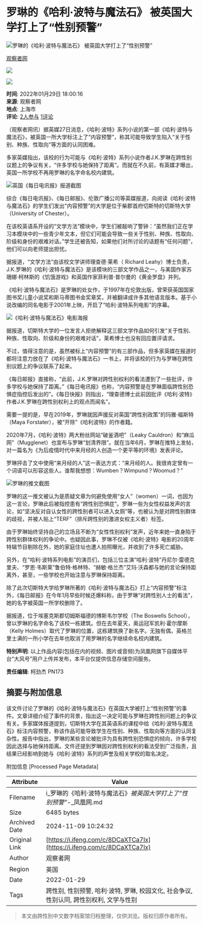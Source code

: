 # 罗琳的《哈利·波特与魔法石》 被英国大学打上了“性别预警”

![罗琳的《哈利·波特与魔法石》 被英国大学打上了“性别预警”](//d.ifengimg.com/w121_h75_q90/x0.ifengimg.com/res/2022/63AA2CC2D6795098DDA4DE4F49092FB3CC3896CA_size65_w1129_h383.png)

[观察者网](https://ishare.ifeng.com/mediaShare/home/311993/media)

![](https://x0.ifengimg.com/ucms/2022_05/F0CA5364C2EE44D3C30EB63ED29990CDE86D9D3F_size3_w100_h40.png)

![](https://x0.ifengimg.com/ucms/2022_05/20B903E4FDFBB2BFE6240FC545BD87FBA9243DC1_size26_w1000_h1000.png)

**时间**: 2022年01月29日 18:00:16  
**来源**: 观察者网  
**地点**: 上海市  
**评论**: [2人参与](//gentie.ifeng.com/c/comment/8DCaXTCa7Ix) [1评论](//gentie.ifeng.com/c/comment/8DCaXTCa7Ix)

（观察者网讯）据英媒27日消息，《哈利·波特》系列小说的第一部《哈利·波特与魔法石》，被英国一所大学标注上了“内容预警”，称其可能导致学生陷入“关于性别、种族、性取向”等方面的认同困难。

多家英媒指出，该校的行为可能与《哈利·波特》系列小说作者J.K.罗琳在跨性别议题上的争议有关，“许多学校与她保持了距离”。而就在不久前，有英媒才曝出，英国一所学校不再用罗琳的名字命名校内建筑。

![英国《每日电讯报》报道截图](https://x0.ifengimg.com/res/2022/63AA2CC2D6795098DDA4DE4F49092FB3CC3896CA_size65_w1129_h383.png)

综合《每日电讯报》、《每日邮报》、伦敦广播公司等英媒报道，向阅读《哈利·波特与魔法石》的学生们发出“内容预警”的大学是位于柴郡首府切斯特的切斯特大学（University of Chester）。

在该校英语系开设的“文学方法”模块中，学生们被敲响了警钟：“虽然我们正在学习本模块中的一些青少年文本，但它们可能会导致一些关于性别、种族、性取向、阶级和身份的艰难对话。”学生还被告知，如果他们对所讨论的话题有“任何问题”，他们可以向老师提出担忧。

据报道，“文学方法”由该校文学讲师理查德·莱希（ Richard Leahy）博士负责，J.K.罗琳的《哈利·波特与魔法石》是该模块的三部文学作品之一，与美国作家苏珊娜·柯林斯的《饥饿游戏》和英国作家菲利普·普尔曼的《黄金罗盘》并列。

《哈利·波特与魔法石》是罗琳的处女作，于1997年在伦敦出版，曾荣获英国国家图书奖儿童小说奖和斯马蒂图书金奖章奖，并被翻译成许多其他语言版本。基于小说改编的同名电影于2001年上映，开启了“哈利·波特系列电影”的序幕。

![《哈利·波特与魔法石》电影海报](https://x0.ifengimg.com/res/2022/8B72C16F2D465C7098EAE16563186FAC15DE5AAB_size674_w1000_h562.jpeg)

据报道，切斯特大学的一位发言人拒绝解释这三部文学作品如何引发“关于性别、种族、性取向、阶级和身份的艰难对话”，莱希博士也没有回应置评请求。

不过，值得注意的是，虽然被标上“内容预警”的有三部作品，但多家英媒在报道时都将注意力放在了《哈利·波特与魔法石》一书上，并将该校的行为与罗琳在跨性别议题上的争议联系了起来。

《每日邮报》直接称，“此前，J.K.罗琳对跨性别权利的看法遭到了一些批评，许多学校与她保持了距离。”《每日电讯报》也称，“内容预警是在罗琳面临跨性别恐惧症指控后发出的”。《每日快报》则指出，“理查德博士此前因批评《哈利·波特》作者J.K.罗琳在跨性别权利上的观点而闻名”。

需要一提的是，早在2019年，罗琳就因声援反对英国“跨性别政策”的玛雅·福斯特（Maya Forstater），被“开除”《哈利波特》的作者籍。

2020年7月，《哈利·波特》两大粉丝网站“破釜酒吧”（Leaky Cauldron）和“麻瓜网”（Mugglenet）也宣布与罗琳“划清界限”。就在当年6月，罗琳在推特上发帖，对一篇名为《为后疫情时代中来月经的人创造一个更平等的环境》发表评论。

罗琳抨击了文中使用“来月经的人”这一表达方式：“来月经的人。我很肯定曾有一个词语可以形容这些人。谁帮我想想：Wumben？Wimpund？Woomud？”

![罗琳的推文截图](https://x0.ifengimg.com/res/2022/EC529655D4084DD3E69BA2749471FA94833A76DA_size338_w589_h561.png)

罗琳的这一推文被认为是质疑文章为何避免使用“女人”（women）一词，也因为这一言论，罗琳此后被指控患有“跨性别恐惧症”。罗琳一些为女性权益发声的言论，如“坚决反对自认女性的跨性别者可以进入女厕”等，也被认为是对跨性别群体的歧视，并被人贴上“TERF”（排斥跨性别的激进女权主义者）标签。

由于罗琳始终坚持自己的立场且不断为“女性性别权利”发声，近年来她一直身陷于跨性别群体权利的争论中。也疑因此事，罗琳不仅被《哈利·波特》电影的20周年特辑节目剔除在外，她的家庭住址也遭人拍照曝光，并收到了许多死亡威胁。

另外，在“哈利·波特系列电影”的演员们，包括三位主演“哈利·波特”丹尼尔·雷德克里夫、“罗恩·韦斯莱”鲁伯特·格林特、“赫敏·格兰杰”艾玛·沃森都与她的言论保持距离外，甚至，一些学校也开始注意与罗琳保持距离。

除了此次切斯特大学给罗琳所著的《哈利·波特与魔法石》打上“内容预警”标注外，《每日邮报》在今年1月早些时候还爆料称，由于罗琳“对跨性别人士的看法”，她的名字被英国一所学校删除了。

据报道，位于埃塞克斯郡切姆斯福德的博斯韦尔学校（The Boswells School），曾以罗琳的名字命名了该校一栋建筑。但在去年夏天，奥运冠军凯利·霍尔摩斯（Kelly Holmes）取代了罗琳的位置，这栋建筑换了新名字。无独有偶，英格兰里士满的一所小学在去年也取消了用罗琳的名字继续命名校内建筑。

**特别声明**: 以上作品内容(包括在内的视频、图片或音频)为凤凰网旗下自媒体平台“大风号”用户上传并发布，本平台仅提供信息存储空间服务。

**责任编辑**: 柯劲杰 PN173

## 摘要与附加信息

<!-- tcd_abstract -->
该文件讨论了罗琳的《哈利·波特与魔法石》在英国大学被打上“性别预警”的事件。文章详细介绍了事件的背景，指出这一决定可能与罗琳在跨性别问题上的争议有关。多家媒体报道提到，切斯特大学在其英语系的课程中给《哈利·波特与魔法石》标注内容预警，称该作品可能导致学生在性别、种族、性取向等方面的认同复杂性。报告中指出，罗琳的某些言论被批评为具有跨性别恐惧症的倾向，许多学校因此选择与她保持距离。文件还提到罗琳因对跨性别权利的看法受到广泛指责，且结果已经影响到她与《哈利·波特》系列的声誉及相关学校的取名决定。
<!-- tcd_abstract_end -->

附加信息 [Processed Page Metadata]

| Attribute       | Value                                  |
|-----------------|----------------------------------------|
| Filename        | i_罗琳的《哈利·波特与魔法石》_被英国大学打上了“性别预警”_-_凤凰网.md                             |
| Size            | 6485 bytes                           |
| Archived Date   | 2024-11-09 10:24:32                             |
| Original Link   | [https://i.ifeng.com/c/8DCaXTCa7Ix](https://i.ifeng.com/c/8DCaXTCa7Ix)                       |
| Author          | 观察者网                               |
| Region          | 英国                               |
| Date            | 2022-01-29                                 |
| Tags            | 跨性别, 性别预警, 哈利·波特, 罗琳, 校园文化, 社会争议, 性别认同, 跨性别权利, 文学与性别                                 |
>
> 本文由跨性别中文数字档案馆归档整理，仅供浏览。版权归原作者所有。
>